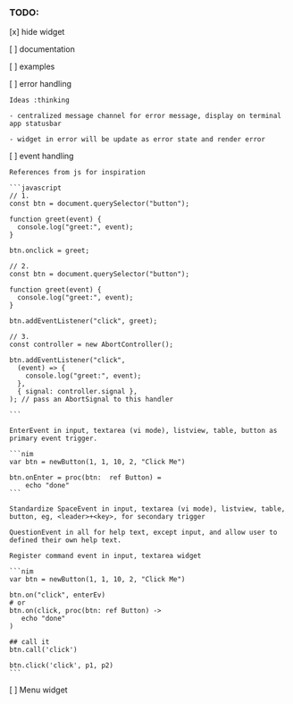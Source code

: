### TODO: 

[x] hide widget

[ ] documentation

[ ] examples

[ ] error handling
    
    Ideas :thinking
    
    - centralized message channel for error message, display on terminal app statusbar

    - widget in error will be update as error state and render error

[ ] event handling
    
    References from js for inspiration

    ```javascript
    // 1.
    const btn = document.querySelector("button");

    function greet(event) {
      console.log("greet:", event);
    }

    btn.onclick = greet;

    // 2.
    const btn = document.querySelector("button");

    function greet(event) {
      console.log("greet:", event);
    }

    btn.addEventListener("click", greet);

    // 3.
    const controller = new AbortController();

    btn.addEventListener("click",
      (event) => {
        console.log("greet:", event);
      },
      { signal: controller.signal },
    ); // pass an AbortSignal to this handler

    ```
    
    EnterEvent in input, textarea (vi mode), listview, table, button as primary event trigger.
    
    ```nim
    var btn = newButton(1, 1, 10, 2, "Click Me")

    btn.onEnter = proc(btn:  ref Button) =
        echo "done"
    ```

    Standardize SpaceEvent in input, textarea (vi mode), listview, table, button, eg, <leader>+<key>, for secondary trigger

    QuestionEvent in all for help text, except input, and allow user to defined their own help text.
    
    Register command event in input, textarea widget
    
    ```nim
    var btn = newButton(1, 1, 10, 2, "Click Me")
    
    btn.on("click", enterEv)
    # or
    btn.on(click, proc(btn: ref Button) ->
       echo "done" 
    )

    ## call it
    btn.call('click')
    
    btn.click('click', p1, p2)
    ```

[ ] Menu widget
